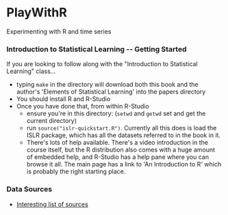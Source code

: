 PlayWithR
=========

Experimenting with R and time series

### Introduction to Statistical Learning -- Getting Started

If you are looking to follow along with the "Introduction to Statistical Learning" class...

* typing `make` in the directory will download both this book and the author's 'Elements of Statistical Learning' into the papers directory
* You should install R and R-Studio
* Once you have done that, from within R-Studio
    * ensure you're in this directory: (`setwd` and `getwd` set and get the current directory)
    * run `source("islr-quickstart.R")`. Currently all this does is load the ISLR package, which has all the datasets referred to in the book in it.
    * There's lots of help available. There's a video introduction in the course itself, but the R distribution also comes with a huge amount of embedded help, and R-Studio has a help pane where you can browse it all. The main page has a link to 'An Introduction to R' which is probably the right starting place.

### Data Sources

* [Interesting list of sources](http://blog.visual.ly/data-sources/)

